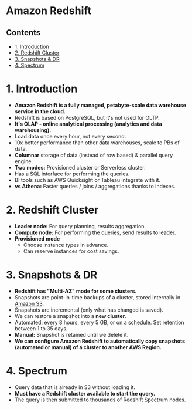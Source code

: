 # Amazon Redshift <!-- omit in toc -->

## Contents <!-- omit in toc -->

- [1. Introduction](#1-introduction)
- [2. Redshift Cluster](#2-redshift-cluster)
- [3. Snapshots \& DR](#3-snapshots--dr)
- [4. Spectrum](#4-spectrum)

# 1. Introduction

- **Amazon Redshift is a fully managed, petabyte-scale data warehouse service in the cloud.**
- Redshift is based on PostgreSQL, but it's not used for OLTP.
- **It's OLAP - online analytical processing (analytics and data warehousing).**
- Load data once every hour, not every second.
- 10x better performance than other data warehouses, scale to PBs of data.
- **Columnar** storage of data (instead of row based) & parallel query engine.
- **Two modes:** Provisioned cluster or Serverless cluster.
- Has a SQL interface for performing the queries.
- BI tools such as AWS Quicksight or Tableau integrate with it.
- **vs Athena:** Faster queries / joins / aggregations thanks to indexes.

# 2. Redshift Cluster

- **Leader node:** For query planning, results aggregation.
- **Compute node:** For performing the queries, send results to leader.
- **Provisioned mode**
  - Choose instance types in advance.
  - Can reserve instances for cost savings.

# 3. Snapshots & DR

- **Redshift has "Multi-AZ" mode for some clusters.**
- Snapshots are point-in-time backups of a cluster, stored internally in [Amazon S3](/Storage/Amazon%20S3.md).
- Snapshots are incremental (only what has changed is saved).
- We can restore a snapshot into a **new cluster**.
- Automated: every 8 hours, every 5 GB, or on a schedule. Set retention between 1 to 35 days.
- **Manual:** Snapshot is retained until we delete it.
- **We can configure Amazon Redshift to automatically copy snapshots (automated or manual) of a cluster to another AWS Region.**

# 4. Spectrum

- Query data that is already in S3 without loading it.
- **Must have a Redshift cluster available to start the query.**
- The query is then submitted to thousands of Redshift Spectrum nodes.
